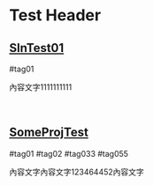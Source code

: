 # Test Header

## [SlnTest01](./SlnTest01)

#tag01

內容文字1111111111

<br>

## [SomeProjTest](./SomeProjTest)

#tag01 #tag02 #tag033 #tag055

內容文字內容文字123464452內容文字

<br>

